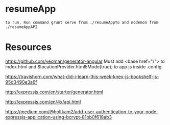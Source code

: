# resumeApp
    to run, Run command grunt serve from ./resumeAppYo and nodemon from ./resumeAppAPI
# Resources
https://github.com/yeoman/generator-angular
    Must add &lt;base href="/"&gt; to index.html and $locationProvider.html5Mode(true); to app.js inside .config

https://travishorn.com/what-did-i-learn-this-week-knex-js-bookshelf-js-95d3490e3a6f

http://expressjs.com/en/starter/generator.html

http://expressjs.com/en/4x/api.html

https://medium.com/@holtkam2/add-user-authentication-to-your-node-expressjs-application-using-bcrypt-81bb0f618ab3
